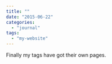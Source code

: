 ```yaml
---
title: ""
date: "2015-06-22"
categories: 
  - "journal"
tags: 
  - "my-website"
---
```


Finally my tags have got their own pages.
